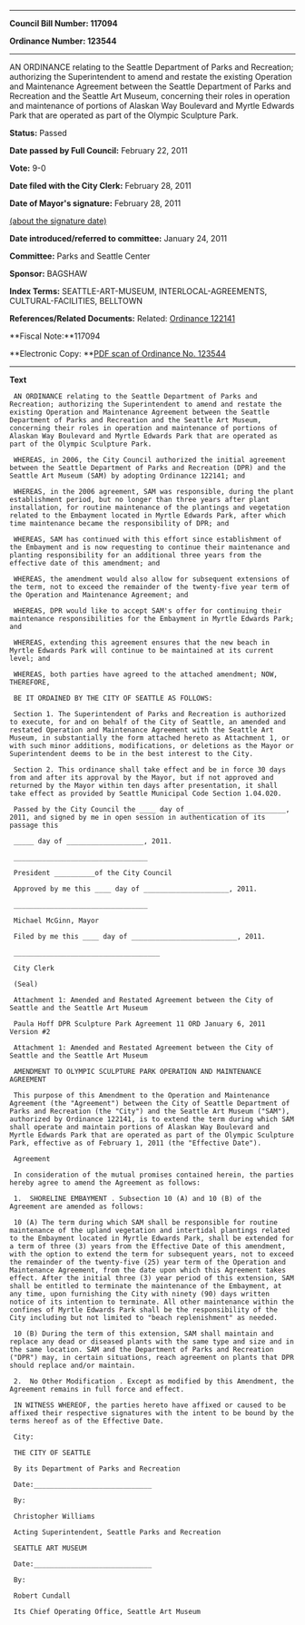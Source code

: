 

********

**Council Bill Number: 117094**
   
**Ordinance Number: 123544**
********

 AN ORDINANCE relating to the Seattle Department of Parks and Recreation; authorizing the Superintendent to amend and restate the existing Operation and Maintenance Agreement between the Seattle Department of Parks and Recreation and the Seattle Art Museum, concerning their roles in operation and maintenance of portions of Alaskan Way Boulevard and Myrtle Edwards Park that are operated as part of the Olympic Sculpture Park.

**Status:** Passed
   
**Date passed by Full Council:** February 22, 2011
   
**Vote:** 9-0
   
**Date filed with the City Clerk:** February 28, 2011
   
**Date of Mayor's signature:** February 28, 2011
   
[(about the signature date)](/~public/approvaldate.htm)
   
   
   
**Date introduced/referred to committee:** January 24, 2011
   
**Committee:** Parks and Seattle Center
   
**Sponsor:** BAGSHAW
   
   
**Index Terms:** SEATTLE-ART-MUSEUM, INTERLOCAL-AGREEMENTS, CULTURAL-FACILITIES, BELLTOWN

**References/Related Documents:** Related: [Ordinance 122141](http://clerk.ci.seattle.wa.us/~scripts/nph-brs.exe?s1=&s3=&s4=122141&s2=&s5=&Sect4=AND&l=20&Sect2=THESON&Sect3=PLURON&Sect5=CBORY&Sect6=HITOFF&d=ORDF&p=1&u=%2F~public%2Fcbory.htm&r=1&f=G)

**Fiscal Note:**117094

**Electronic Copy: **[PDF scan of Ordinance No. 123544](/~archives/Ordinances/Ord_123544.pdf)

********

**Text**
   
```
 AN ORDINANCE relating to the Seattle Department of Parks and Recreation; authorizing the Superintendent to amend and restate the existing Operation and Maintenance Agreement between the Seattle Department of Parks and Recreation and the Seattle Art Museum, concerning their roles in operation and maintenance of portions of Alaskan Way Boulevard and Myrtle Edwards Park that are operated as part of the Olympic Sculpture Park.

 WHEREAS, in 2006, the City Council authorized the initial agreement between the Seattle Department of Parks and Recreation (DPR) and the Seattle Art Museum (SAM) by adopting Ordinance 122141; and

 WHEREAS, in the 2006 agreement, SAM was responsible, during the plant establishment period, but no longer than three years after plant installation, for routine maintenance of the plantings and vegetation related to the Embayment located in Myrtle Edwards Park, after which time maintenance became the responsibility of DPR; and

 WHEREAS, SAM has continued with this effort since establishment of the Embayment and is now requesting to continue their maintenance and planting responsibility for an additional three years from the effective date of this amendment; and

 WHEREAS, the amendment would also allow for subsequent extensions of the term, not to exceed the remainder of the twenty-five year term of the Operation and Maintenance Agreement; and

 WHEREAS, DPR would like to accept SAM's offer for continuing their maintenance responsibilities for the Embayment in Myrtle Edwards Park; and

 WHEREAS, extending this agreement ensures that the new beach in Myrtle Edwards Park will continue to be maintained at its current level; and

 WHEREAS, both parties have agreed to the attached amendment; NOW, THEREFORE,

 BE IT ORDAINED BY THE CITY OF SEATTLE AS FOLLOWS:

 Section 1. The Superintendent of Parks and Recreation is authorized to execute, for and on behalf of the City of Seattle, an amended and restated Operation and Maintenance Agreement with the Seattle Art Museum, in substantially the form attached hereto as Attachment 1, or with such minor additions, modifications, or deletions as the Mayor or Superintendent deems to be in the best interest to the City.

 Section 2. This ordinance shall take effect and be in force 30 days from and after its approval by the Mayor, but if not approved and returned by the Mayor within ten days after presentation, it shall take effect as provided by Seattle Municipal Code Section 1.04.020.

 Passed by the City Council the ____ day of ________________________, 2011, and signed by me in open session in authentication of its passage this

 _____ day of ___________________, 2011.

 _________________________________

 President __________of the City Council

 Approved by me this ____ day of _____________________, 2011.

 _________________________________

 Michael McGinn, Mayor

 Filed by me this ____ day of __________________________, 2011.

 ____________________________________

 City Clerk

 (Seal)

 Attachment 1: Amended and Restated Agreement between the City of Seattle and the Seattle Art Museum

 Paula Hoff DPR Sculpture Park Agreement 11 ORD January 6, 2011 Version #2

 Attachment 1: Amended and Restated Agreement between the City of Seattle and the Seattle Art Museum

 AMENDMENT TO OLYMPIC SCULPTURE PARK OPERATION AND MAINTENANCE AGREEMENT

 This purpose of this Amendment to the Operation and Maintenance Agreement (the "Agreement") between the City of Seattle Department of Parks and Recreation (the "City") and the Seattle Art Museum ("SAM"), authorized by Ordinance 122141, is to extend the term during which SAM shall operate and maintain portions of Alaskan Way Boulevard and Myrtle Edwards Park that are operated as part of the Olympic Sculpture Park, effective as of February 1, 2011 (the "Effective Date").

 Agreement

 In consideration of the mutual promises contained herein, the parties hereby agree to amend the Agreement as follows:

 1.  SHORELINE EMBAYMENT . Subsection 10 (A) and 10 (B) of the Agreement are amended as follows:

 10 (A) The term during which SAM shall be responsible for routine maintenance of the upland vegetation and intertidal plantings related to the Embayment located in Myrtle Edwards Park, shall be extended for a term of three (3) years from the Effective Date of this amendment, with the option to extend the term for subsequent years, not to exceed the remainder of the twenty-five (25) year term of the Operation and Maintenance Agreement, from the date upon which this Agreement takes effect. After the initial three (3) year period of this extension, SAM shall be entitled to terminate the maintenance of the Embayment, at any time, upon furnishing the City with ninety (90) days written notice of its intention to terminate. All other maintenance within the confines of Myrtle Edwards Park shall be the responsibility of the City including but not limited to "beach replenishment" as needed.

 10 (B) During the term of this extension, SAM shall maintain and replace any dead or diseased plants with the same type and size and in the same location. SAM and the Department of Parks and Recreation ("DPR") may, in certain situations, reach agreement on plants that DPR should replace and/or maintain.

 2.  No Other Modification . Except as modified by this Amendment, the Agreement remains in full force and effect.

 IN WITNESS WHEREOF, the parties hereto have affixed or caused to be affixed their respective signatures with the intent to be bound by the terms hereof as of the Effective Date.

 City:

 THE CITY OF SEATTLE

 By its Department of Parks and Recreation

 Date:_____________________________

 By:

 Christopher Williams

 Acting Superintendent, Seattle Parks and Recreation

 SEATTLE ART MUSEUM

 Date:_____________________________

 By:

 Robert Cundall

 Its Chief Operating Office, Seattle Art Museum

```

